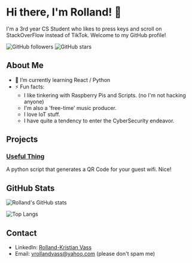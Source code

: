 # Hi there, I'm Rolland! 👋

I'm a 3rd year CS Student who likes to press keys and scroll on StackOverFlow instead of TikTok. Welcome to my GitHub profile!

![GitHub followers](https://img.shields.io/github/followers/rollandvass?label=Follow&style=social)
![GitHub stars](https://img.shields.io/github/stars/rollandvass?affiliations=OWNER&style=social)

## About Me

- 🌱 I’m currently learning React / Python
- ⚡ Fun facts:
  - I like tinkering with Raspberry Pis and Scripts. (no I'm not hacking anyone)
  - I'm also a 'free-time' music producer.
  - I love IoT stuff.
  - I have quite a tendency to enter the CyberSecurity endeavor.

## Projects

### [Useful Thing](https://github.com/rollandvass/Guest-WiFi-QR-Code-Generator)
A python script that generates a QR Code for your guest wifi. Nice!

## GitHub Stats

![Rolland's GitHub stats](https://github-readme-stats.vercel.app/api?username=rollandvass&show_icons=true&theme=radical)

![Top Langs](https://github-readme-stats.vercel.app/api/top-langs/?username=rollandvass&layout=compact&theme=radical)

## Contact

- LinkedIn: [Rolland-Kristian Vass](https://www.linkedin.com/in/rollandvass)
- Email: vrollandvass@yahoo.com (please don't spam me)
